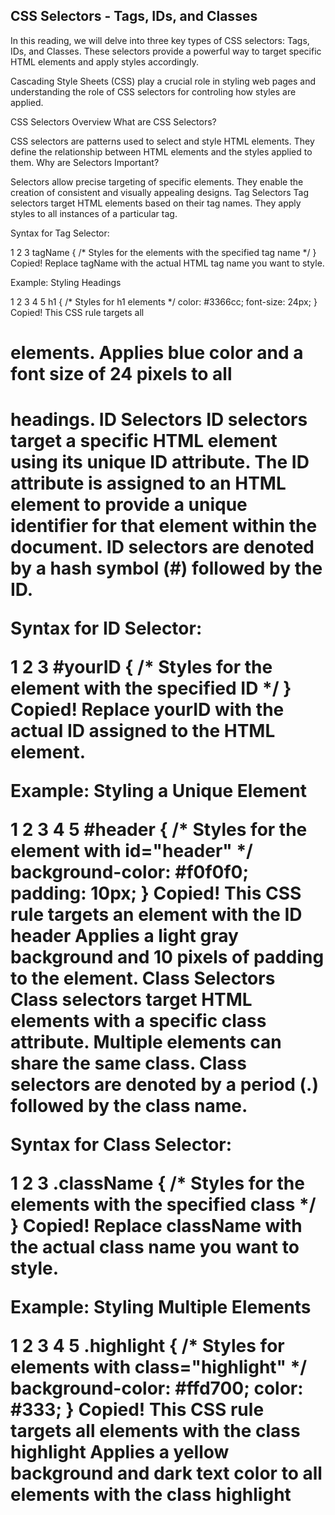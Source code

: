
## CSS Selectors - Tags, IDs, and Classes

In this reading, we will delve into three key types of CSS selectors: Tags, IDs, and Classes. These selectors provide a powerful way to target specific HTML elements and apply styles accordingly.

Cascading Style Sheets (CSS) play a crucial role in styling web pages and understanding the role of CSS selectors for controling how styles are applied.

CSS Selectors Overview
What are CSS Selectors?

CSS selectors are patterns used to select and style HTML elements.
They define the relationship between HTML elements and the styles applied to them.
Why are Selectors Important?

Selectors allow precise targeting of specific elements.
They enable the creation of consistent and visually appealing designs.
Tag Selectors
Tag selectors target HTML elements based on their tag names. They apply styles to all instances of a particular tag.

Syntax for Tag Selector:

1
2
3
tagName {
    /* Styles for the elements with the specified tag name */
}
Copied!
Replace tagName with the actual HTML tag name you want to style.

Example: Styling Headings

1
2
3
4
5
h1 { 
    /* Styles for h1 elements */ 
    color: #3366cc; 
    font-size: 24px; 
}
Copied!
This CSS rule targets all <h1> elements.
Applies blue color and a font size of 24 pixels to all <h1> headings.
ID Selectors
ID selectors target a specific HTML element using its unique ID attribute. The ID attribute is assigned to an HTML element to provide a unique identifier for that element within the document. ID selectors are denoted by a hash symbol (#) followed by the ID.

Syntax for ID Selector:

1
2
3
#yourID {
    /* Styles for the element with the specified ID */
}
Copied!
Replace yourID with the actual ID assigned to the HTML element.

Example: Styling a Unique Element

1
2
3
4
5
#header {
    /* Styles for the element with id="header" */ 
    background-color: #f0f0f0; 
    padding: 10px; 
}
Copied!
This CSS rule targets an element with the ID header
Applies a light gray background and 10 pixels of padding to the element.
Class Selectors
Class selectors target HTML elements with a specific class attribute. Multiple elements can share the same class. Class selectors are denoted by a period (.) followed by the class name.

Syntax for Class Selector:

1
2
3
.className {
    /* Styles for the elements with the specified class */
}
Copied!
Replace className with the actual class name you want to style.

Example: Styling Multiple Elements

1
2
3
4
5
.highlight { 
    /* Styles for elements with class="highlight" */
    background-color: #ffd700; 
    color: #333; 
}
Copied!
This CSS rule targets all elements with the class highlight
Applies a yellow background and dark text color to all elements with the class highlight
